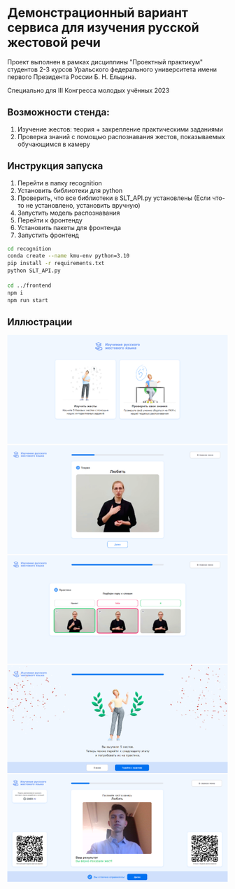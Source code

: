# Демонстрационный вариант cервиса для изучения русской жестовой речи
Проект выполнен в рамках дисциплины "Проектный практикум" студентов 2-3 курсов Уральского федерального
университета имени первого Президента России Б. Н. Ельцина.

Специально для III Конгресса молодых учённых 2023

## Возможности стенда:
1. Изучение жестов: теория + закрепление практическими заданиями
2. Проверка знаний с помощью распознавания жестов, показываемых обучающимся в камеру

## Инструкция запуска
1. Перейти в папку recognition
2. Установить библиотеки для python
3. Проверить, что все библиотеки в SLT_API.py установлены (Если что-то не установлено, установить вручную)
4. Запустить модель распознавания
5. Перейти к фронтенду
6. Установить пакеты для фронтенда
7. Запустить фронтенд

```bash
cd recognition
conda create --name kmu-env python=3.10
pip install -r requirements.txt
python SLT_API.py

cd ../frontend
npm i
npm run start
```

## Иллюстрации
![Home](https://github.com/CatDevelop/Teaching-RSL-Stand/blob/kmu/frontend/src/assets/images/Demo1.png "Teaching-RSL")
![Theory](https://github.com/CatDevelop/Teaching-RSL-Stand/blob/kmu/frontend/src/assets/images/Demo2.png "Teaching-RSL")
![Practice](https://github.com/CatDevelop/Teaching-RSL-Stand/blob/kmu/frontend/src/assets/images/Demo3.png "Teaching-RSL")
![Result](https://github.com/CatDevelop/Teaching-RSL-Stand/blob/kmu/frontend/src/assets/images/Demo4.png "Teaching-RSL")
![Training](https://github.com/CatDevelop/Teaching-RSL-Stand/blob/kmu/frontend/src/assets/images/Demo5.png "Teaching-RSL")

